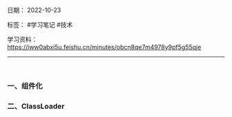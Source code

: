 日期： 2022-10-23

标签： #学习笔记 #技术

学习资料： https://iww0abxi5u.feishu.cn/minutes/obcn8qe7m4978y9pf5g55qje 


---
<br>

### 一、组件化

### 二、ClassLoader
